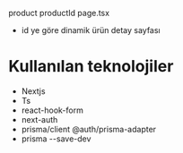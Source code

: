 product
productId
page.tsx

- id ye göre dinamik ürün detay sayfası

# Kullanılan teknolojiler

- Nextjs
- Ts
- react-hook-form
- next-auth
- prisma/client @auth/prisma-adapter
- prisma --save-dev
